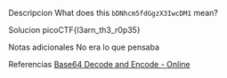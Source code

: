 Descripcion
What does this `bDNhcm5fdGgzX3IwcDM1` mean?

Solucion
picoCTF{l3arn_th3_r0p35}

Notas adicionales
No era lo que pensaba

Referencias
[Base64 Decode and Encode - Online](https://www.base64decode.org/)